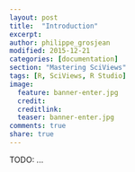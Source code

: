 ```yaml
---
layout: post
title:  "Introduction"
excerpt: 
author: philippe_grosjean
modified: 2015-12-21
categories: [documentation]
section: "Mastering SciViews"
tags: [R, SciViews, R Studio]
image:
  feature: banner-enter.jpg
  credit: 
  creditlink: 
  teaser: banner-enter.jpg
comments: true
share: true
---
```


TODO: ...
